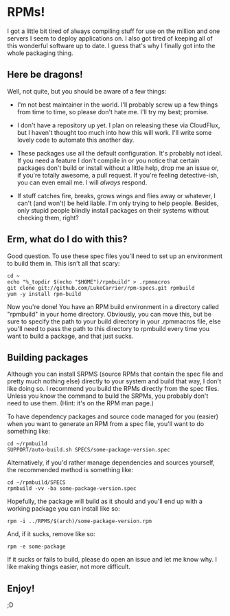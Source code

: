 RPMs!
=====

I got a little bit tired of always compiling stuff for use on the million and
one servers I seem to deploy applications on. I also got tired of keeping all of
this wonderful software up to date. I guess that's why I finally got into the
whole packaging thing.

Here be dragons!
----------------

Well, not quite, but you should be aware of a few things:

* I'm not best maintainer in the world. I'll probably screw up a few things from
  time to time, so please don't hate me. I'll try my best; promise.

* I don't have a repository up yet. I plan on releasing these via CloudFlux, but
  I haven't thought too much into how this will work. I'll write some lovely
  code to automate this another day.

* These packages use all the default configuration. It's probably not ideal. If
  you need a feature I don't compile in or you notice that certain packages
  don't build or install without a little help, drop me an issue or, if you're
  totally awesome, a pull request. If you're feeling detective-ish, you can even
  email me. I will _always_ respond.

* If stuff catches fire, breaks, grows wings and flies away or whatever, I can't
  (and won't) be held liable. I'm only trying to help people. Besides, only
  stupid people blindly install packages on their systems without checking them,
  right?

Erm, what do I do with this?
----------------------------

Good question. To use these spec files you'll need to set up an environment to
build them in. This isn't all that scary:

    cd ~
    echo "%_topdir $(echo "$HOME")/rpmbuild" > .rpmmacros
    git clone git://github.com/LukeCarrier/rpm-specs.git rpmbuild
    yum -y install rpm-build

Now you're done! You have an RPM build environment in a directory called
"rpmbuild" in your home directory. Obviously, you can move this, but be sure to
specify the path to your build directory in your .rpmmacros file, else you'll
need to pass the path to this directory to rpmbuild every time you want to build
a package, and that just sucks.

Building packages
-----------------

Although you can install SRPMS (source RPMs that contain the spec file and
pretty much nothing else) directly to your system and build that way, I don't
like doing so. I recommend you build the RPMs directly from the spec files.
Unless you know the command to build the SRPMs, you probably don't need to use
them. (Hint: it's on the RPM man page.)

To have dependency packages and source code managed for you (easier) when you
want to generate an RPM from a spec file, you'll want to do something like:

    cd ~/rpmbuild
    SUPPORT/auto-build.sh SPECS/some-package-version.spec

Alternatively, if you'd rather manage dependencies and sources yourself, the
recommended method is something like:

    cd ~/rpmbuild/SPECS
    rpmbuild -vv -ba some-package-version.spec

Hopefully, the package will build as it should and you'll end up with a working
package you can install like so:

    rpm -i ../RPMS/$(arch)/some-package-version.rpm

And, if it sucks, remove like so:

    rpm -e some-package

If it sucks or fails to build, please do open an issue and let me know why. I
like making things easier, not more difficult.

Enjoy!
------

;D

